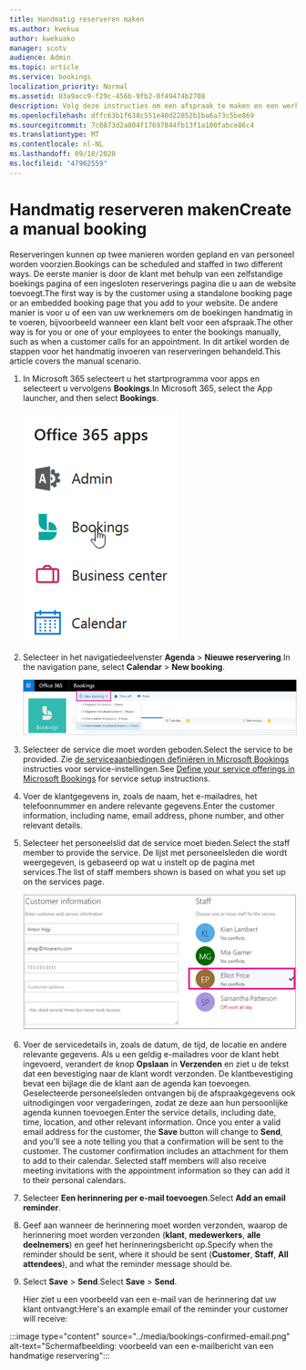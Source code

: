 ```yaml
---
title: Handmatig reserveren maken
ms.author: kwekua
author: kwekuako
manager: scotv
audience: Admin
ms.topic: article
ms.service: bookings
localization_priority: Normal
ms.assetid: 03a9acc9-f29c-456b-9fb2-0f49474b2708
description: Volg deze instructies om een afspraak te maken en een werknemer toe te wijzen via de Microsoft Bookings-app.
ms.openlocfilehash: dffc63b1f638c551e40d22852b1ba6a73c5be869
ms.sourcegitcommit: 7c0873d2a804f17697844fb13f1a100fabce86c4
ms.translationtype: MT
ms.contentlocale: nl-NL
ms.lasthandoff: 09/18/2020
ms.locfileid: "47962559"
---
```

# <a name="create-a-manual-booking"></a><span data-ttu-id="3fc3e-103">Handmatig reserveren maken</span><span class="sxs-lookup"><span data-stu-id="3fc3e-103">Create a manual booking</span></span>

<span data-ttu-id="3fc3e-104">Reserveringen kunnen op twee manieren worden gepland en van personeel worden voorzien.</span><span class="sxs-lookup"><span data-stu-id="3fc3e-104">Bookings can be scheduled and staffed in two different ways.</span></span> <span data-ttu-id="3fc3e-105">De eerste manier is door de klant met behulp van een zelfstandige boekings pagina of een ingesloten reserverings pagina die u aan de website toevoegt.</span><span class="sxs-lookup"><span data-stu-id="3fc3e-105">The first way is by the customer using a standalone booking page or an embedded booking page that you add to your website.</span></span> <span data-ttu-id="3fc3e-106">De andere manier is voor u of een van uw werknemers om de boekingen handmatig in te voeren, bijvoorbeeld wanneer een klant belt voor een afspraak.</span><span class="sxs-lookup"><span data-stu-id="3fc3e-106">The other way is for you or one of your employees to enter the bookings manually, such as when a customer calls for an appointment.</span></span> <span data-ttu-id="3fc3e-107">In dit artikel worden de stappen voor het handmatig invoeren van reserveringen behandeld.</span><span class="sxs-lookup"><span data-stu-id="3fc3e-107">This article covers the manual scenario.</span></span>

1. <span data-ttu-id="3fc3e-108">In Microsoft 365 selecteert u het startprogramma voor apps en selecteert u vervolgens **Bookings**.</span><span class="sxs-lookup"><span data-stu-id="3fc3e-108">In Microsoft 365, select the App launcher, and then select **Bookings**.</span></span>

   ![Afbeelding van reserveringen in het startprogramma voor apps](../media/bookings-applauncher.png)

1. <span data-ttu-id="3fc3e-110">Selecteer in het navigatiedeelvenster **Agenda** \> **Nieuwe reservering**.</span><span class="sxs-lookup"><span data-stu-id="3fc3e-110">In the navigation pane, select **Calendar** \> **New booking**.</span></span>

   ![Afbeelding van de nieuwe boekings interface van de reservering](../media/bookings-newbooking.png)

1. <span data-ttu-id="3fc3e-112">Selecteer de service die moet worden geboden.</span><span class="sxs-lookup"><span data-stu-id="3fc3e-112">Select the service to be provided.</span></span> <span data-ttu-id="3fc3e-113">Zie [de serviceaanbiedingen definiëren in Microsoft Bookings](define-service-offerings.md) instructies voor service-instellingen.</span><span class="sxs-lookup"><span data-stu-id="3fc3e-113">See [Define your service offerings in Microsoft Bookings](define-service-offerings.md) for service setup instructions.</span></span>

1. <span data-ttu-id="3fc3e-114">Voer de klantgegevens in, zoals de naam, het e-mailadres, het telefoonnummer en andere relevante gegevens.</span><span class="sxs-lookup"><span data-stu-id="3fc3e-114">Enter the customer information, including name, email address, phone number, and other relevant details.</span></span>

1. <span data-ttu-id="3fc3e-115">Selecteer het personeelslid dat de service moet bieden.</span><span class="sxs-lookup"><span data-stu-id="3fc3e-115">Select the staff member to provide the service.</span></span> <span data-ttu-id="3fc3e-116">De lijst met personeelsleden die wordt weergegeven, is gebaseerd op wat u instelt op de pagina met services.</span><span class="sxs-lookup"><span data-stu-id="3fc3e-116">The list of staff members shown is based on what you set up on the services page.</span></span>

   ![Afbeelding van de GEBRUIKERSINTERFACE van de personeelslijst](../media/bookings-staff-list.png)

1. <span data-ttu-id="3fc3e-p104">Voer de servicedetails in, zoals de datum, de tijd, de locatie en andere relevante gegevens. Als u een geldig e-mailadres voor de klant hebt ingevoerd, verandert de knop **Opslaan** in **Verzenden** en ziet u de tekst dat een bevestiging naar de klant wordt verzonden. De klantbevestiging bevat een bijlage die de klant aan de agenda kan toevoegen. Geselecteerde personeelsleden ontvangen bij de afspraakgegevens ook uitnodigingen voor vergaderingen, zodat ze deze aan hun persoonlijke agenda kunnen toevoegen.</span><span class="sxs-lookup"><span data-stu-id="3fc3e-p104">Enter the service details, including date, time, location, and other relevant information. Once you enter a valid email address for the customer, the **Save** button will change to **Send**, and you'll see a note telling you that a confirmation will be sent to the customer. The customer confirmation includes an attachment for them to add to their calendar. Selected staff members will also receive meeting invitations with the appointment information so they can add it to their personal calendars.</span></span>

1. <span data-ttu-id="3fc3e-122">Selecteer **Een herinnering per e-mail toevoegen**.</span><span class="sxs-lookup"><span data-stu-id="3fc3e-122">Select **Add an email reminder**.</span></span>

1. <span data-ttu-id="3fc3e-123">Geef aan wanneer de herinnering moet worden verzonden, waarop de herinnering moet worden verzonden (**klant**, **medewerkers**, **alle deelnemers**) en geef het herinneringsbericht op.</span><span class="sxs-lookup"><span data-stu-id="3fc3e-123">Specify when the reminder should be sent, where it should be sent (**Customer**, **Staff**, **All attendees**), and what the reminder message should be.</span></span>

1. <span data-ttu-id="3fc3e-124">Select **Save** \> **Send**.</span><span class="sxs-lookup"><span data-stu-id="3fc3e-124">Select **Save** \> **Send**.</span></span>

   <span data-ttu-id="3fc3e-125">Hier ziet u een voorbeeld van een e-mail van de herinnering dat uw klant ontvangt:</span><span class="sxs-lookup"><span data-stu-id="3fc3e-125">Here's an example email of the reminder your customer will receive:</span></span>

:::image type="content" source="../media/bookings-confirmed-email.png" alt-text="Schermafbeelding: voorbeeld van een e-mailbericht van een handmatige reservering":::